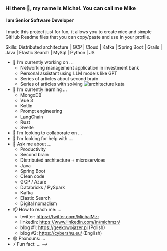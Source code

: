 ### Hi there 👋, my name is Michał. You can call me Mike 
#### I am Senior Software Developer
I made this project just for fun, it allows you to create nice and simple GitHub Readme files that you can copy/paste and use in your profile.

Skills: Distributed architecture | GCP | Cloud  | Kafka | Spring Boot | Grails | Java | Elastic Search | MySql | Python | JS

- 🔭 I’m currently working on ...
  - Networking management application in investment bank
  - Personal assistant using LLM models like GPT
  - Series of articles about second brain
  - Series of articles with solving ![architecture kata](https://www.architecturalkatas.com/)
- 🌱 I’m currently learning ...
  - MongoDB
  - Vue 3
  - Kotlin
  - Prompt engineering
  - LangChain
  - Rust
  - Svelte
- 👯 I’m looking to collaborate on ...
- 🤔 I’m looking for help with ...
- 💬 Ask me about ...
  - Productivity
  - Second brain
  - Distributed architecture + microservices
  - Java
  - Spring Boot
  - Clean code
  - GCP / Azure
  - Databricks / PySpark
  - Kafka
  - Elastic Search
  - Digital nomadism
- 📫 How to reach me: ...
  - twitter: https://twitter.com/MichalMzr
  - linkedIn: https://www.linkedin.com/in/michmzr/
  - blog #1: https://geekowojazer.pl (Polish)
  - blog #2: https://cybershu.eu/ (English)
- 😄 Pronouns: ...
- ⚡ Fun fact: ...
-->
